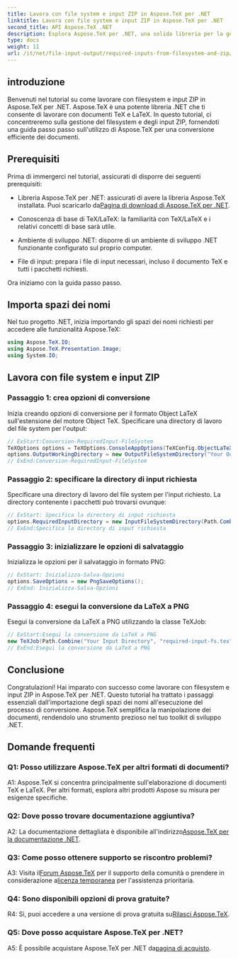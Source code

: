 ```yaml
---
title: Lavora con file system e input ZIP in Aspose.TeX per .NET
linktitle: Lavora con file system e input ZIP in Aspose.TeX per .NET
second_title: API Aspose.TeX .NET
description: Esplora Aspose.TeX per .NET, una solida libreria per la gestione dei documenti TeX e LaTeX. Converti in modo efficiente i file con filesystem e input ZIP.
type: docs
weight: 11
url: /it/net/file-input-output/required-inputs-from-filesystem-and-zip/
---
```

## introduzione

Benvenuti nel tutorial su come lavorare con filesystem e input ZIP in Aspose.TeX per .NET. Aspose.TeX è una potente libreria .NET che ti consente di lavorare con documenti TeX e LaTeX. In questo tutorial, ci concentreremo sulla gestione del filesystem e degli input ZIP, fornendoti una guida passo passo sull'utilizzo di Aspose.TeX per una conversione efficiente dei documenti.

## Prerequisiti

Prima di immergerci nel tutorial, assicurati di disporre dei seguenti prerequisiti:

-  Libreria Aspose.TeX per .NET: assicurati di avere la libreria Aspose.TeX installata. Puoi scaricarlo da[Pagina di download di Aspose.TeX per .NET](https://releases.aspose.com/tex/net/).

- Conoscenza di base di TeX/LaTeX: la familiarità con TeX/LaTeX e i relativi concetti di base sarà utile.

- Ambiente di sviluppo .NET: disporre di un ambiente di sviluppo .NET funzionante configurato sul proprio computer.

- File di input: prepara i file di input necessari, incluso il documento TeX e tutti i pacchetti richiesti.

Ora iniziamo con la guida passo passo.

## Importa spazi dei nomi

Nel tuo progetto .NET, inizia importando gli spazi dei nomi richiesti per accedere alle funzionalità Aspose.TeX:

```csharp
using Aspose.TeX.IO;
using Aspose.TeX.Presentation.Image;
using System.IO;
```

## Lavora con file system e input ZIP

### Passaggio 1: crea opzioni di conversione

Inizia creando opzioni di conversione per il formato Object LaTeX sull'estensione del motore Object TeX. Specificare una directory di lavoro del file system per l'output:

```csharp
// ExStart:Conversion-RequiredInput-FileSystem
TeXOptions options = TeXOptions.ConsoleAppOptions(TeXConfig.ObjectLaTeX);
options.OutputWorkingDirectory = new OutputFileSystemDirectory("Your Output Directory");
// ExEnd:Conversion-RequiredInput-FileSystem
```

### Passaggio 2: specificare la directory di input richiesta

Specificare una directory di lavoro del file system per l'input richiesto. La directory contenente i pacchetti può trovarsi ovunque:

```csharp
// ExStart: Specifica la directory di input richiesta
options.RequiredInputDirectory = new InputFileSystemDirectory(Path.Combine("Your Input Directory", "packages"));
// ExEnd:Specifica la directory di input richiesta
```

### Passaggio 3: inizializzare le opzioni di salvataggio

Inizializza le opzioni per il salvataggio in formato PNG:

```csharp
// ExStart: Inizializza-Salva-Opzioni
options.SaveOptions = new PngSaveOptions();
// ExEnd: Inizializza-Salva-Opzioni
```

### Passaggio 4: esegui la conversione da LaTeX a PNG

Esegui la conversione da LaTeX a PNG utilizzando la classe TeXJob:

```csharp
// ExStart:Esegui la conversione da LaTeX a PNG
new TeXJob(Path.Combine("Your Input Directory", "required-input-fs.tex"), new ImageDevice(), options).Run();
// ExEnd:Esegui la conversione da LaTeX a PNG
```

## Conclusione

Congratulazioni! Hai imparato con successo come lavorare con filesystem e input ZIP in Aspose.TeX per .NET. Questo tutorial ha trattato i passaggi essenziali dall'importazione degli spazi dei nomi all'esecuzione del processo di conversione. Aspose.TeX semplifica la manipolazione dei documenti, rendendolo uno strumento prezioso nel tuo toolkit di sviluppo .NET.

## Domande frequenti

### Q1: Posso utilizzare Aspose.TeX per altri formati di documenti?

A1: Aspose.TeX si concentra principalmente sull'elaborazione di documenti TeX e LaTeX. Per altri formati, esplora altri prodotti Aspose su misura per esigenze specifiche.

### Q2: Dove posso trovare documentazione aggiuntiva?

 A2: La documentazione dettagliata è disponibile all'indirizzo[Aspose.TeX per la documentazione .NET](https://reference.aspose.com/tex/net/).

### Q3: Come posso ottenere supporto se riscontro problemi?

 A3: Visita il[Forum Aspose.TeX](https://forum.aspose.com/c/tex/47) per il supporto della comunità o prendere in considerazione a[licenza temporanea](https://purchase.aspose.com/temporary-license/) per l'assistenza prioritaria.

### Q4: Sono disponibili opzioni di prova gratuite?

 R4: Sì, puoi accedere a una versione di prova gratuita su[Rilasci Aspose.TeX](https://releases.aspose.com/).

### Q5: Dove posso acquistare Aspose.TeX per .NET?

A5: È possibile acquistare Aspose.TeX per .NET da[pagina di acquisto](https://purchase.aspose.com/buy).